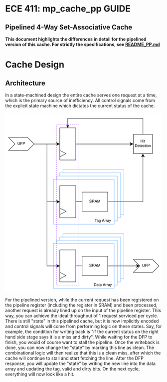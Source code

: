 # ECE 411: mp_cache_pp GUIDE

## Pipelined 4-Way Set-Associative Cache

**This document highlights the differences in detail for
the pipelined version of this cache. For strictly the specifications, 
see [README_PP.md](./README_PP.md)**

# Cache Design

## Architecture

In a state-machined design the entire cache serves one request at a time,
which is the primary source of inefficiency. All control signals come from the explicit
state machine which dictates the current status of the cache.

![pipeline_stage](./doc/images/pipeline_stage.svg)

For the pipelined version, while the current request has been registered on
the pipeline register (including the register in SRAM) and been processed,
another request is already lined up on the input of the pipeline register. This way,
you can achieve the ideal throughput of 1 request serviced per cycle. There is still 
"state" in this pipelined cache, but it is now implicitly encoded and control signals 
will come from performing logic on these states. Say, for example, the condition for 
writing back is "if the current status on the right hand side stage says it is a miss 
and dirty". While waiting for the DFP to finish, you would of course want to stall the 
pipeline. Once the writeback is done, you can now change the "state" by marking this line 
as clean. The combinational logic will then realize that this is a clean miss, after which
the cache will continue to stall and start fetching the line. After the DFP response, you 
will update the "state" by writing the new line into the data array and updating the tag, valid 
and dirty bits. On the next cycle, everything will now look like a hit.
